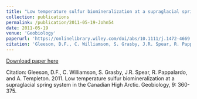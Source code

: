 ```yaml
---
title: "Low temperature sulfur biomineralization at a supraglacial spring system in the Canadian High Arctic"
collection: publications
permalink: /publication/2011-05-19-John54
date: 2011-05-19
venue: 'Geobiology'
paperurl: 'https://onlinelibrary.wiley.com/doi/abs/10.1111/j.1472-4669.2011.00283.x'
citation: 'Gleeson, D.F., C. Williamson, S. Grasby, J.R. Spear, R. Pappalardo, and A. Templeton.  2011.  Low temperature sulfur biomineralization at a supraglacial spring system in the Canadian High Arctic.  Geobiology, 9: 360-375.'
---
```


<a href='https://onlinelibrary.wiley.com/doi/abs/10.1111/j.1472-4669.2011.00283.x'>Download paper here</a>

Citation: Gleeson, D.F., C. Williamson, S. Grasby, J.R. Spear, R. Pappalardo, and A. Templeton.  2011.  Low temperature sulfur biomineralization at a supraglacial spring system in the Canadian High Arctic.  Geobiology, 9: 360-375.